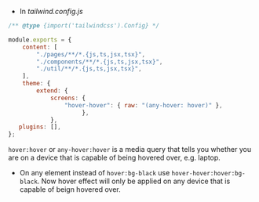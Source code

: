 - In *tailwind.config.js*
```js 
/** @type {import('tailwindcss').Config} */

module.exports = {
	content: [
		"./pages/**/*.{js,ts,jsx,tsx}",
		"./components/**/*.{js,ts,jsx,tsx}",
		"./util/**/*.{js,ts,jsx,tsx}",
	],
	theme: {
		extend: {
			screens: {
				"hover-hover": { raw: "(any-hover: hover)" },
					 },
			},
   plugins: [],
};
```
`hover:hover` or `any-hover:hover` is a media query that tells you whether you are on a device that is capable of being hovered over, e.g. laptop.
- On any element instead of `hover:bg-black` use `hover-hover:hover:bg-black`. Now hover effect will only be applied on any device that is capable of beign hovered over.